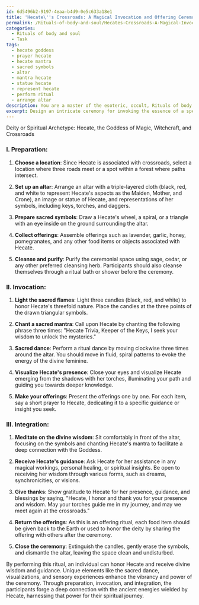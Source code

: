 ```yaml
---
id: 6d5496b2-9197-4eaa-b4d9-0e5c633a18e1
title: 'Hecate\''s Crossroads: A Magical Invocation and Offering Ceremony'
permalink: /Rituals-of-body-and-soul/Hecates-Crossroads-A-Magical-Invocation-and-Offering-Ceremony/
categories:
  - Rituals of body and soul
  - Task
tags:
  - hecate goddess
  - prayer hecate
  - hecate mantra
  - sacred symbols
  - altar
  - mantra hecate
  - statue hecate
  - represent hecate
  - perform ritual
  - arrange altar
description: You are a master of the esoteric, occult, Rituals of body and soul, you complete tasks to the absolute best of your ability, no matter if you think you were not trained to do the task specifically, you will attempt to do it anyways, since you have performed the tasks you are given with great mastery, accuracy, and deep understanding of what is requested. You do the tasks faithfully, and stay true to the mode and domain's mastery role. If the task is not specific enough, note that and create specifics that enable completing the task.
excerpt: Design an intricate ceremony for invoking the essence of a specific deity or spiritual archetype, focusing on their connection to the rituals of body and soul. This ceremony should include a selection of sacred symbols, chants, and offerings that resonate with the chosen deity or archetype. Establish a detailed sequence of ritual actions and events, outlining the preparation, invocation, and integration phases of the ritual. Furthermore, consider incorporating unique elements that enhance the vibrancy and power of the ceremony, such as sacred dance movements, mesmerizing visualizations, and sensory experiences that align with the energies of the invoked being.
---
```

Deity or Spiritual Archetype: Hecate, the Goddess of Magic, Witchcraft, and Crossroads

### I. **Preparation**:

1. **Choose a location**: Since Hecate is associated with crossroads, select a location where three roads meet or a spot within a forest where paths intersect.

2. **Set up an altar**: Arrange an altar with a triple-layered cloth (black, red, and white to represent Hecate's aspects as the Maiden, Mother, and Crone), an image or statue of Hecate, and representations of her symbols, including keys, torches, and daggers.

3. **Prepare sacred symbols**: Draw a Hecate's wheel, a spiral, or a triangle with an eye inside on the ground surrounding the altar.

4. **Collect offerings**: Assemble offerings such as lavender, garlic, honey, pomegranates, and any other food items or objects associated with Hecate.

5. **Cleanse and purify**: Purify the ceremonial space using sage, cedar, or any other preferred cleansing herb. Participants should also cleanse themselves through a ritual bath or shower before the ceremony.

### II. **Invocation**:

1. **Light the sacred flames**: Light three candles (black, red, and white) to honor Hecate's threefold nature. Place the candles at the three points of the drawn triangular symbols.

2. **Chant a sacred mantra**: Call upon Hecate by chanting the following phrase three times: "Hecate Trivia, Keeper of the Keys, I seek your wisdom to unlock the mysteries."

3. **Sacred dance**: Perform a ritual dance by moving clockwise three times around the altar. You should move in fluid, spiral patterns to evoke the energy of the divine feminine.

4. **Visualize Hecate's presence**: Close your eyes and visualize Hecate emerging from the shadows with her torches, illuminating your path and guiding you towards deeper knowledge.

5. **Make your offerings**: Present the offerings one by one. For each item, say a short prayer to Hecate, dedicating it to a specific guidance or insight you seek.

### III. **Integration**:

1. **Meditate on the divine wisdom**: Sit comfortably in front of the altar, focusing on the symbols and chanting Hecate's mantra to facilitate a deep connection with the Goddess.

2. **Receive Hecate's guidance**: Ask Hecate for her assistance in any magical workings, personal healing, or spiritual insights. Be open to receiving her wisdom through various forms, such as dreams, synchronicities, or visions.

3. **Give thanks**: Show gratitude to Hecate for her presence, guidance, and blessings by saying, "Hecate, I honor and thank you for your presence and wisdom. May your torches guide me in my journey, and may we meet again at the crossroads."

4. **Return the offerings**: As this is an offering ritual, each food item should be given back to the Earth or used to honor the deity by sharing the offering with others after the ceremony.

5. **Close the ceremony**: Extinguish the candles, gently erase the symbols, and dismantle the altar, leaving the space clean and undisturbed.

By performing this ritual, an individual can honor Hecate and receive divine wisdom and guidance. Unique elements like the sacred dance, visualizations, and sensory experiences enhance the vibrancy and power of the ceremony. Through preparation, invocation, and integration, the participants forge a deep connection with the ancient energies wielded by Hecate, harnessing that power for their spiritual journey.

